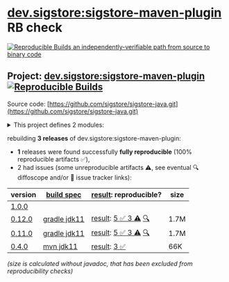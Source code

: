 [dev.sigstore:sigstore-maven-plugin](https://central.sonatype.com/artifact/dev.sigstore/sigstore-maven-plugin/versions) RB check
=======

[![Reproducible Builds](https://reproducible-builds.org/images/logos/rb.svg) an independently-verifiable path from source to binary code](https://reproducible-builds.org/)

## Project: [dev.sigstore:sigstore-maven-plugin](https://central.sonatype.com/artifact/dev.sigstore/sigstore-maven-plugin/versions) [![Reproducible Builds](https://img.shields.io/endpoint?url=https://raw.githubusercontent.com/jvm-repo-rebuild/reproducible-central/master/content/dev/sigstore/sigstore-maven-plugin/badge.json)](https://github.com/jvm-repo-rebuild/reproducible-central/blob/master/content/dev/sigstore/sigstore-maven-plugin/README.md)

Source code: [https://github.com/sigstore/sigstore-java.git](https://github.com/sigstore/sigstore-java.git)

<details><summary>This project defines 2 modules:</summary>

* [dev.sigstore:sigstore-java](https://central.sonatype.com/artifact/dev.sigstore/sigstore-java/0.12.0)
* [dev.sigstore:sigstore-maven-plugin](https://central.sonatype.com/artifact/dev.sigstore/sigstore-maven-plugin/0.12.0)
</details>

rebuilding **3 releases** of dev.sigstore:sigstore-maven-plugin:
- **1** releases were found successfully **fully reproducible** (100% reproducible artifacts :white_check_mark:),
- 2 had issues (some unreproducible artifacts :warning:, see eventual :mag: diffoscope and/or :memo: issue tracker links):

| version | [build spec](/BUILDSPEC.md) | [result](https://reproducible-builds.org/docs/jvm/): reproducible? | size |
| -- | --------- | ------ | -- |
| [1.0.0](https://central.sonatype.com/artifact/dev.sigstore/sigstore-maven-plugin/1.0.0/pom) | | | |
| [0.12.0](https://central.sonatype.com/artifact/dev.sigstore/sigstore-maven-plugin/0.12.0/pom) | [gradle jdk11](sigstore-maven-plugin-0.12.0.buildspec) | [result](sigstore-maven-plugin-0.12.0.buildinfo): [5 :white_check_mark:  3 :warning:](sigstore-maven-plugin-0.12.0.buildcompare) [:mag:](sigstore-maven-plugin-0.12.0.diffoscope) | 1.7M |
| [0.11.0](https://central.sonatype.com/artifact/dev.sigstore/sigstore-maven-plugin/0.11.0/pom) | [gradle jdk11](sigstore-maven-plugin-0.11.0.buildspec) | [result](sigstore-maven-plugin-0.11.0.buildinfo): [5 :white_check_mark:  3 :warning:](sigstore-maven-plugin-0.11.0.buildcompare) [:mag:](sigstore-maven-plugin-0.11.0.diffoscope) | 1.7M |
| [0.4.0](https://central.sonatype.com/artifact/dev.sigstore/sigstore-maven-plugin/0.4.0/pom) | [mvn jdk11](sigstore-maven-plugin-0.4.0.buildspec) | [result](sigstore-maven-plugin-0.4.0.buildinfo): [3 :white_check_mark: ](sigstore-maven-plugin-0.4.0.buildcompare) | 66K |

<i>(size is calculated without javadoc, that has been excluded from reproducibility checks)</i>
